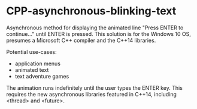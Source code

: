 # CPP-asynchronous-blinking-text
Asynchronous method for displaying the animated line "Press ENTER to continue..." until ENTER is pressed.
This solution is for the Windows 10 OS, presumes a Microsoft C++ compiler and the C++14 libraries.

Potential use-cases:
* application menus
* animated text
* text adventure games

The animation runs indefinitely until the user types the ENTER key. This requires the new asynchronous libraries featured in C++14,
including \<thread\> and \<future\>.
